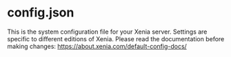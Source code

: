 # config.json

This is the system configuration file for your Xenia server. Settings are specific to different editions of Xenia. Please read the documentation before making changes: https://about.xenia.com/default-config-docs/
